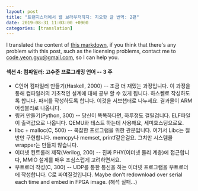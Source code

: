 ```yaml
---
layout: post
title: "트랜지스터에서 웹 브라우저까지: 지오핫 글 번역: 2편"
date: 2019-08-31 11:03:00 +0900
categories: [translation]
---
```


I translated the content of [this markdown](https://github.com/geohot/fromthetransistor), if you think that there's any problem with this post, such as the licensing problems, contact me to code.yeon.gyu@gmail.com, so I can help you.

#### 섹션 4: 컴파일러: 고수준 프로그래밍 언어 -- 3 주

- C언어 컴파일러 만들기(Haskell, 2000) -- 조금 더 재밌는 과정입니다. 이 과정을 통해 컴파일러의 기초적인 설계에 대해 공부 할 수 있게 됩니다. 하스켈로 작성하도록 합니다. 파서를 작성하도록 합니다. 이것을 서브챕터로 나누세요. 결과물이 ARM 어셈블리로 나옵니다.
- 링커 만들기(Python, 300) -- 당신이 똑똑하다면, 하루정도 걸릴겁니다. ELF파일이 출력값으로 나옵니다. QEMU와 테스트 하는데 사용해요, 세미호스팅으로요.
- libc + malloc(C, 500) -- 복잡한 프로그램을 위한 관문입니다. 여기서 Libc는 절반만 구현합니다. memcpy나 memset, printf같은걸요. 그치만 시스템콜 wrapper는 만들지 않습니다.
- 이더넷 컨트롤러 제작(Verilog, 200) -- 진짜 PHY(이더넷 물리 계층)에 접근합니다, MMIO 설게를 매우 조심스럽게 고려하면서요.
- 부트로더 작성(C, 300) -- UDP를 통한 통신을 하는 이더넷 프로그램을 부트로더에 작성합니다. C로 짜여질것입니다. Maybe don’t redownload over serial each time and embed in FPGA image. (해석 실패...)
